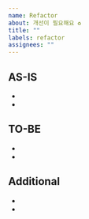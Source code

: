```yaml
---
name: Refactor
about: 개선이 필요해요 ♻️
title: ""
labels: refactor
assignees: ""
---
```


## AS-IS

- <!-- 개선 내용 작성 -->
- <!-- 개선 내용 작성 -->

## TO-BE

- <!-- 개선 방안 작성 -->
- <!-- 개선 방안 작성 -->

## Additional

- <!-- 추가사항 작성 -->
- <!-- 추가사항 작성 -->
